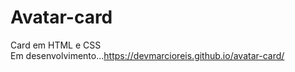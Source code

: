 # Avatar-card
Card em HTML e CSS<br>
Em desenvolvimento...https://devmarcioreis.github.io/avatar-card/
